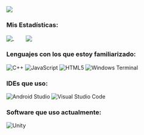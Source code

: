<img align="center" src="https://readme-typing-svg.herokuapp.com?color=FFFFFF&center=true&vCenter=true&width=600&height=100&lines=¿Qué+onda?;Yo+soy+Santiago.;Soy+un+estudiante,+y+desarrollador+Indie;Actualmente+el+programador+principal+de+FaRTeam." />

### Mis Estadísticas:
<a href="#">
  <img align="center" src="https://github-readme-stats.vercel.app/api?username=PinkLittleKitty&count_private=true&theme=radical" />
</a>
&nbsp;&nbsp;&nbsp;&nbsp;&nbsp;&nbsp;&nbsp;
<a href="#">
  <img align="center" src="https://github-readme-stats.vercel.app/api/top-langs/?username=PinkLittleKitty&layout=compact" />
</a>


### Lenguajes con los que estoy familiarizado:
![C++](https://img.shields.io/badge/c++-%2300599C.svg?style=for-the-badge&logo=c%2B%2B&logoColor=white)
![JavaScript](https://img.shields.io/badge/javascript-%23323330.svg?style=for-the-badge&logo=javascript&logoColor=%23F7DF1E)
![HTML5](https://img.shields.io/badge/html5-%23E34F26.svg?style=for-the-badge&logo=html5&logoColor=white)
![Windows Terminal](https://img.shields.io/badge/Windows%20Terminal-%234D4D4D.svg?style=for-the-badge&logo=windows-terminal&logoColor=white)


### IDEs que uso:
![Android Studio](https://img.shields.io/badge/Android%20Studio-3DDC84.svg?style=for-the-badge&logo=android-studio&logoColor=white)
![Visual Studio Code](https://img.shields.io/badge/Visual%20Studio%20Code-0078d7.svg?style=for-the-badge&logo=visual-studio-code&logoColor=white)


### Software que uso actualmente:
![Unity](https://img.shields.io/badge/unity-%23000000.svg?style=for-the-badge&logo=unity&logoColor=white)
